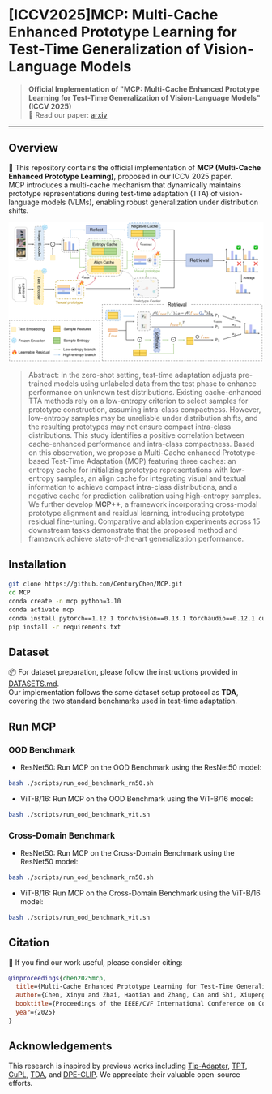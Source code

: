 # [ICCV2025]MCP: Multi-Cache Enhanced Prototype Learning for Test-Time Generalization of Vision-Language Models

> **Official Implementation of "MCP: Multi-Cache Enhanced Prototype Learning for Test-Time Generalization of Vision-Language Models" (ICCV 2025)**  
> 🔗 Read our paper: [arxiv](https://arxiv.org/pdf/2508.01225) 

---

## Overview
🚀 This repository contains the official implementation of **MCP (Multi-Cache Enhanced Prototype Learning)**, proposed in our ICCV 2025 paper.  
MCP introduces a multi-cache mechanism that dynamically maintains prototype representations during test-time adaptation (TTA) of vision-language models (VLMs), enabling robust generalization under distribution shifts.

<p align="center">
  <img src="docs/mcp.png" width="700">
</p>

> Abstract: In the zero-shot setting, test-time adaptation adjusts pre-trained models using unlabeled data from the test phase to enhance performance on unknown test distributions. Existing cache-enhanced TTA methods rely on a low-entropy criterion to select samples for prototype construction, assuming intra-class compactness. However, low-entropy samples may be unreliable under distribution shifts, and the resulting prototypes may not ensure compact intra-class distributions. This study identifies a positive correlation between cache-enhanced performance and intra-class compactness. Based on this observation, we propose a Multi-Cache enhanced Prototype-based Test-Time Adaptation (MCP) featuring three caches: an entropy cache for initializing prototype representations with low-entropy samples, an align cache for integrating visual and textual information to achieve compact intra-class distributions, and a negative cache for prediction calibration using high-entropy samples. We further develop **MCP++**, a framework incorporating cross-modal prototype alignment and residual learning, introducing prototype residual fine-tuning. Comparative and ablation experiments across 15 downstream tasks demonstrate that the proposed method and framework achieve state-of-the-art generalization performance.

## Installation

```bash
git clone https://github.com/CenturyChen/MCP.git
cd MCP
conda create -n mcp python=3.10
conda activate mcp
conda install pytorch==1.12.1 torchvision==0.13.1 torchaudio==0.12.1 cudatoolkit=11.3 -c pytorch
pip install -r requirements.txt
```

## Dataset

📦 For dataset preparation, please follow the instructions provided in [DATASETS.md](https://github.com/kdiAAA/TDA/blob/main/docs/DATASETS.md).  
Our implementation follows the same dataset setup protocol as **TDA**, covering the two standard benchmarks used in test-time adaptation.

## Run MCP
### OOD Benchmark
- ResNet50: Run MCP on the OOD Benchmark using the ResNet50 model:
```bash
bash ./scripts/run_ood_benchmark_rn50.sh 
```
- ViT-B/16: Run MCP on the OOD Benchmark using the ViT-B/16 model:
```bash
bash ./scripts/run_ood_benchmark_vit.sh 
```
### Cross-Domain Benchmark
- ResNet50: Run MCP on the Cross-Domain Benchmark using the ResNet50 model:
```bash
bash ./scripts/run_ood_benchmark_rn50.sh 
```
- ViT-B/16: Run MCP on the Cross-Domain Benchmark using the ViT-B/16 model:
```bash
bash ./scripts/run_ood_benchmark_vit.sh 
```

## Citation

🤗 If you find our work useful, please consider citing:

```bibtex
@inproceedings{chen2025mcp,
  title={Multi-Cache Enhanced Prototype Learning for Test-Time Generalization of Vision-Language Models},
  author={Chen, Xinyu and Zhai, Haotian and Zhang, Can and Shi, Xiupeng and Li, Ruirui},
  booktitle={Proceedings of the IEEE/CVF International Conference on Computer Vision},
  year={2025}
}
```
## Acknowledgements

This research is inspired by previous works including [Tip-Adapter](https://github.com/gaopengcuhk/Tip-Adapter), [TPT](https://github.com/azshue/TPT), [CuPL](https://github.com/sarahpratt/CuPL), [TDA](https://github.com/kdiAAA/TDA), and [DPE-CLIP](https://github.com/zhangce01/DPE-CLIP). We appreciate their valuable open-source efforts.
